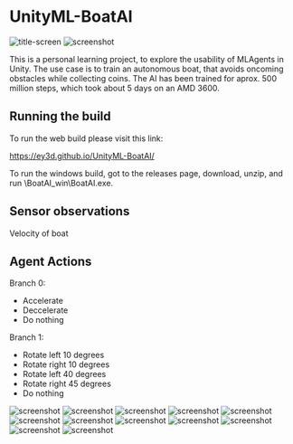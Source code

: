 # UnityML-BoatAI

![title-screen](/images/title.jpg)
![screenshot](/images/screenshot1.jpg)

This is a personal learning project, to explore the usability of MLAgents in Unity.
The use case is to train an autonomous boat, that avoids oncoming obstacles while collecting coins.
The AI has been trained for aprox. 500 million steps, which took about 5 days on an AMD 3600.

## Running the build

To run the web build please visit this link:

https://ey3d.github.io/UnityML-BoatAI/

To run the windows build, got to the releases page, download, unzip, and run \BoatAI_win\BoatAI.exe.

## Sensor observations

Velocity of boat

## Agent Actions

Branch 0:
- Accelerate
- Deccelerate
- Do nothing

Branch 1:
- Rotate left 10 degrees
- Rotate right 10 degrees
- Rotate left 40 degrees
- Rotate right 45 degrees
- Do nothing

![screenshot](/images/introduction.jpg)
![screenshot](/images/classstructure.jpg)
![screenshot](/images/raycast.jpg)
![screenshot](/images/trainingenv1.jpg)
![screenshot](/images/trainingenv1.gif)
![screenshot](/images/trainingenv2.jpg)
![screenshot](/images/trainingenv2.gif)
![screenshot](/images/re1.jpg)
![screenshot](/images/re2.jpg)
![screenshot](/images/re3.jpg)
![screenshot](/images/findings.jpg)
![screenshot](/images/continuation.jpg)
